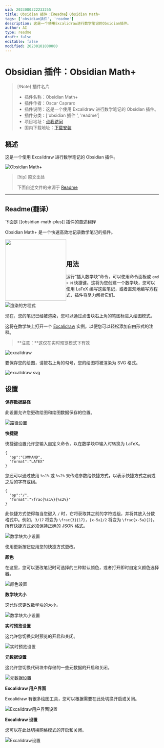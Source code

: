 ```yaml
---
uid: 2023080322233255
title: Obsidian 插件：【Readme】Obsidian Math+
tags: ['obsidian插件', 'readme']
description: 这是一个使用Excalidraw进行数学笔记的Obsidian插件。
author: AI
type: readme
draft: false
editable: false
modified: 20230101000000
---
```


# Obsidian 插件：Obsidian Math+

> [!Note] 插件名片
> - 插件名称：Obsidian Math+
> - 插件作者：Oscar Capraro
> - 插件说明：这是一个使用 Excalidraw 进行数学笔记的 Obsidian 插件。
> - 插件分类：['obsidian 插件 ', 'readme']
> - 项目地址：[点我访问](https://github.com/ocapraro/obsidian-math-plus)
> - 国内下载地址：[下载安装](https://pkmer.cn/products/plugin/pluginMarket/?obsidian-math-plus)

## 概述

这是一个使用 Excalidraw 进行数学笔记的 Obsidian 插件。

![Obsidian Math+](https://cdn.pkmer.cn/covers/obsidian-math-plus.png!pkmer)

> [!tip] 原文出处
>
>下面自述文件的来源于 [Readme](https://ghproxy.net/https://raw.githubusercontent.com/ocapraro/obsidian-math-plus/master/README.md)
>

---

## Readme(翻译）

下面是 [[obsidian-math-plus]] 插件的自述翻译

Obsidian Math+ 是一个快速高效地记录数学笔记的插件。

[<img style="float:left" src="https://user-images.githubusercontent.com/14358394/115450238-f39e8100-a21b-11eb-89d0-fa4b82cdbce8.png" width="200">](https://ko-fi.com/ocapraro)

<br><br>

## 用法

运行“插入数学块”命令，可以使用命令面板或 `cmd + M` 快捷键。这将为您创建一个数学块，您可以使用 LaTeX 编写这些笔记，或者直观地编写方程式，插件将尽力解析它们。

![渲染的方程式](https://raw.githubusercontent.com/ocapraro/obsidian-math-plus/0.2.4/assets/editor-to-rendered.png)

现在，您的笔记已经被渲染，您可以通过点击块右上角的笔图标进入绘图模式。

这将在数学块上打开一个 [Excalidraw](https://github.com/excalidraw/excalidraw) 实例，以便您可以轻松添加自由形式的注释。

> **注意：**这仅在实时预览模式下有效

![excalidraw](https://raw.githubusercontent.com/ocapraro/obsidian-math-plus/0.2.4/assets/math-annotated.png)

要保存您的绘图，请按右上角的勾号，您的绘图将被渲染为 SVG 格式。

![excalidraw svg](https://raw.githubusercontent.com/ocapraro/obsidian-math-plus/0.2.4/assets/math-annotated-svg.png)

## 设置

**保存数据路径**

此设置允许您更改绘图和绘图数据保存的位置。

![路径设置](https://raw.githubusercontent.com/ocapraro/obsidian-math-plus/master/assets/path-settings.png)

**快捷键**

快捷键设置允许您输入自定义命令，以在数学块中输入时转换为 LaTeX。

```
{
  "op":"COMMAND",
  "format":"LATEX"
}
```

您还可以通过使用 `%s1%` 或 `%s2%` 来传递参数给快捷方式，以表示快捷方式之前或之后的字符或组。

```
{
  "op":"/",
  "format":"\frac{%s1%}{%s2%}"
}
```

此快捷方式使得每当您键入 `/` 时，它将获取其之前的字符或组，并将其放入分数格式中。例如，`3/17` 将变为 `\frac{3}{17}`，`{x-5a}/2` 将变为 `\frac{x-5a}{2}`。所有快捷方式必须保持正确的 JSON 格式。

![数学块大小设置](https://raw.githubusercontent.com/ocapraro/obsidian-math-plus/master/assets/shortcuts-settings.png)

使用更新按钮应用您的快捷方式更改。

**颜色**

在这里，您可以更改笔记时可选择的三种默认颜色，或者打开即时自定义颜色选择器。

![颜色设置](https://raw.githubusercontent.com/ocapraro/obsidian-math-plus/0.2.4/assets/colors-settings.png)

**数学块大小**

这允许您更改数学块的大小。

![数学块大小设置](https://raw.githubusercontent.com/ocapraro/obsidian-math-plus/master/assets/math-block-size-settings.png)

**实时预览设置**

这允许您切换实时预览的开启和关闭。

![实时预览设置](https://raw.githubusercontent.com/ocapraro/obsidian-math-plus/master/assets/live-preview-settings.png)

**元数据设置**

这允许您切换代码块中存储的一些元数据的开启和关闭。

![元数据设置](https://raw.githubusercontent.com/ocapraro/obsidian-math-plus/master/assets/metadata-settings.png)

**Excalidraw 用户界面**

Excalidraw 有很多绘图工具，您可以根据需要在此处切换开启或关闭。

![Excalidraw用户界面设置](https://raw.githubusercontent.com/ocapraro/obsidian-math-plus/0.2.4/assets/excalidraw-ui-settings.png)

**Excalidraw 设置**

您可以在此处切换网格模式的开启和关闭。

![Excalidraw设置](https://raw.githubusercontent.com/ocapraro/obsidian-math-plus/0.2.4/assets/excalidraw-settings-settings.png)

